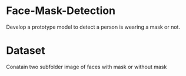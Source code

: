 # Face-Mask-Detection
Develop a prototype model to detect a person is wearing a mask or not.

# Dataset
Conatain two subfolder image of faces with mask or without mask
